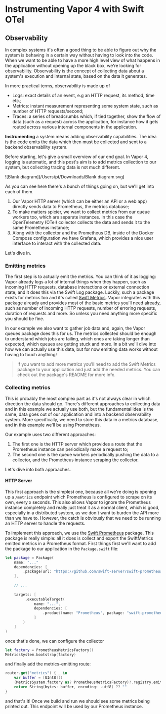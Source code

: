 # Instrumenting Vapor 4 with Swift OTel

## Observability

In complex systems it's often a good thing to be able to figure out why the system is behaving in a certain way without having to look into the code. When we want to be able to have a more high level view of what happens in the application without opening up the black box, we're looking for observability. Observability is the concept of collecting data about a system's execution and internal state, based on the data it generates.

In more practical terms, observability is made up of 

- Logs: exact details of an event, e.g an HTTP request, its method, time etc.;
- Metrics: instant measurement representing some system state, such as number of HTTP requests/second;
- Traces: a series of breadcrumbs which, if tied together, show the flow of data (such as a request) across the application, for instance how it gets routed across various internal components in the application.

**Instrumenting** a system means adding observability capabilities. The idea is the code emits the data which then must be collected and sent to a backend observability system. 

Before starting, let's give a small overview of our end goal. In Vapor 4, logging is automatic, and this post's aim is to add metrics collection to our system, but collecting tracing data is not much different. 

![Blank diagram](/Users/pt/Downloads/Blank diagram.svg)



As you can see here there's a bunch of things going on, but we'll get into each of them. 

1. Our Vapor HTTP server (which can be either an API or a web app) directly sends data to Prometheus, the metrics database;
2. To make matters spicier, we want to collect metrics from our queue workers too, which are separate instances. In this case the OpenTelemetry (OTel) collector collects the data and sends it to the same Prometheus instance;
3. Along with the collector and the Prometheus DB, inside of the Docker Compose configuration we have Grafana, which provides a nice user interface to interact with the collected data.

Let's dive in.

### Emitting metrics

The first step is to actually emit the metrics. You can think of it as logging: Vapor already logs a lot of internal things when they happen, such as incoming HTTP requests, database interactions or external connection state, and it does this via the Swift Log package. Luckily, such a package exists for metrics too and it's called [Swift Metrics](https://github.com/apple/swift-metrics). Vapor integrates with this package already and provides most of the basic metrics you'll need already, such as number of incoming HTTP requests, number of erroring requests, duration of requests and more. So unless you need anything more specific you should be fine.

In our example we also want to gather job data and, again, the Vapor queues package does this for us. The metrics collected should be enough to understand which jobs are failing, which ones are taking longer than expected, which queues are getting stuck and more. In a bit we'll dive into how we can actually use this data, but for now emitting data works without having to touch anything!

> If you want to add more metrics you'll need to add the Swift Metrics package to your application and just add the needed metrics. You can check out the package's README for more info.

### Collecting metrics

This is probably the most complex part as it's not always clear in which direction the data should go. There's different approaches to collecting data and in this example we actually use both, but the fundamental idea is the same, data goes out of our application and into a backend observability system. More specifically, we need to store this data in a metrics database, and in this example we'll be using Prometheus. 

Our example uses two different approaches:

1. The first one is the HTTP server which provides a route that the Prometheus instance can periodically make a request to;
2. The second one is the queue workers periodically pushing the data to a collector, and the Prometheus instance scraping the collector.

Let's dive into both approaches.

#### HTTP Server

This first approach is the simplest one, because all we're doing is opening up a `/metrics` endpoint which Prometheus is configured to scrape on its own, every x seconds. This also allows Vapor to ignore the Prometheus instance completely and really just treat it as a normal client, which is good, especially in a distributed system, as we don't want to burden the API more than we have to. However, the catch is obviously that we need to be running an HTTP server to handle the requests.

To implement this approach, we use the [Swift Prometheus](https://github.com/swift-server/swift-prometheus) package. This package is really simple: all it does is collect and export the SwiftMetrics emitted metrics in a Prometheus format. First things first we'll want to add the package to our application in the `Package.swift` file:

```swift
let package = Package(
    name: "..."
    dependencies: [
        .package(url: "https://github.com/swift-server/swift-prometheus.git", from: "2.0.0"),
    ],
	
    // ...
    
    targets: [
         .executableTarget(
             name: "...",
             dependencies: [
                 .product(name: "Prometheus", package: "swift-prometheus"),
             ]
        )
    ]
)
```

once that's done, we can configure the collector
```swift
let factory = PrometheusMetricsFactory()
MetricsSystem.bootstrap(factory)
```

and finally add the metrics-emitting route:

```swift
router.get("metrics") { _ in
	var buffer = [UInt8]()
	(MetricsSystem.factory as? PrometheusMetricsFactory)?.registry.emit(into: &buffer)
	return String(bytes: buffer, encoding: .utf8) ?? ""
}
```

and that's it! Once we build and run we should see some metrics being printed out. This endpoint will be used by our Prometheus instance.

